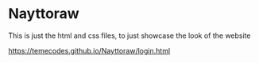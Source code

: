 # Nayttoraw
This is just the html and css files, to just showcase the look of the website


https://temecodes.github.io/Nayttoraw/login.html
